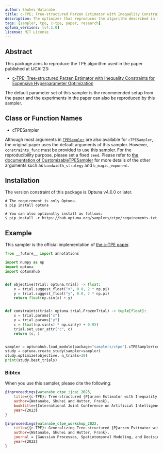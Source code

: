 ```yaml
---
author: Shuhei Watanabe
title: c-TPE; Tree-structured Parzen Estimator with Inequality Constraints for Expensive Hyperparameter Optimization
description: The optimizer that reproduces the algorithm described in the paper ``c-TPE; Tree-structured Parzen Estimator with Inequality Constraints for Expensive Hyperparameter Optimization''.
tags: [sampler, tpe, c-tpe, paper, research]
optuna_versions: [v4.1.0]
license: MIT License
---
```


## Abstract

This package aims to reproduce the TPE algorithm used in the paper published at IJCAI'23:

- [c-TPE: Tree-structured Parzen Estimator with Inequality Constraints for Expensive Hyperparameter Optimization](https://arxiv.org/abs/2211.14411)

The default parameter set of this sampler is the recommended setup from the paper and the experiments in the paper can also be reproduced by this sampler.

## Class or Function Names

- cTPESampler

Although most arguments in [`TPESampler`](https://optuna.readthedocs.io/en/stable/reference/samplers/generated/optuna.samplers.TPESampler.html) are also available for `cTPESampler`, the original paper uses the default arguments of this sampler.
However, `constraints_func` must be provided to use this sampler.
For the reproducibility purpose, please set a fixed `seed`.
Please refer to [the documentation of CustomizableTPESampler](https://hub.optuna.org/samplers/tpe_tutorial/) for more details of the other arguments such as `bandwidth_strategy` and `b_magic_exponent`.

## Installation

The version constraint of this package is Optuna v4.0.0 or later.

```shell
# The requirement is only Optuna.
$ pip install optuna

# You can also optionally install as follows:
$ pip install -r https://hub.optuna.org/samplers/ctpe/requirements.txt
```

## Example

This sampler is the official implementation of [the c-TPE paper](https://arxiv.org/abs/2211.14411).

```python
from __future__ import annotations

import numpy as np
import optuna
import optunahub


def objective(trial: optuna.Trial) -> float:
    x = trial.suggest_float("x", 0.0, 2 * np.pi)
    y = trial.suggest_float("y", 0.0, 2 * np.pi)
    return float(np.sin(x) + y)


def constraints(trial: optuna.trial.FrozenTrial) -> tuple[float]:
    x = trial.params["x"]
    y = trial.params["y"]
    c = float(np.sin(x) * np.sin(y) + 0.95)
    trial.set_user_attr("c", c)
    return (c, )


sampler = optunahub.load_module(package="samplers/ctpe").cTPESampler(constraints_func=constraints)
study = optuna.create_study(sampler=sampler)
study.optimize(objective, n_trials=30)
print(study.best_trials)

```

### Bibtex

When you use this sampler, please cite the following:

```bibtex
@inproceedings{watanabe_ctpe_ijcai_2023,
    title={{c-TPE}: Tree-structured {P}arzen Estimator with Inequality Constraints for Expensive Hyperparameter Optimization},
    author={Watanabe, Shuhei and Hutter, Frank},
    booktitle={International Joint Conference on Artificial Intelligence},
    year={2023}
}

@inproceedings{watanabe_ctpe_workshop_2022,
    title={{c-TPE}: Generalizing Tree-structured {P}arzen Estimator with Inequality Constraints for Continuous and Categorical Hyperparameter Optimization},
    author={Watanabe, Shuhei and Hutter, Frank},
    journal = {Gaussian Processes, Spatiotemporal Modeling, and Decision-making Systems Workshop at Advances in Neural Information Processing Systems},
    year={2022}
}
```
